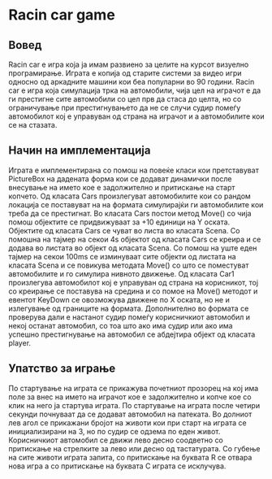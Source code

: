 # Racin car game

## Вовед
Racin car е игра која ја имам развиено за целите на курсот визуелно програмирање. Играта е копиjа од старите системи за видео игри односно од аркадните машини кои беа популарни во 90 години. Racin car е игра која  симулација  трка на автомобили, чија цел на играчот е да ги престигне сите автомобили со цел прв да стаса до целта, но со ограничување при престигнувањето да не се случи судир помеѓу автомобилот кој е управуван од страна на играчот и а автомобилите кои се на стазата.
## Начин на имплементација
Играта е имплементирана со помош  на повеќе класи кои  претставуват PictureBox на дадената форма кои се додават динамички после внесување на името кое е задолжително и притискање на старт копчето. Од класата Cars произлегуват автомобилите кои со рандом локација се поставуват на на формата симулирајќи ги автомобилите кои треба да се престигнат. Во класата Cars постои метод Move() со чија помош  објектите се придвижуваат за +10 единици на Y оската.  Објектите од класата Cars се чуват во листа во класата Scena. Со помошна  на тајмер на секои 4s објектот од класата  Cars се креира и се додава во листата во објект од класата Scena. Со помош на уште еден тајмер на секои 100ms се изминуваат сите објекти од листата на класата Scena  и се повикува методата Move() со што се поместуват автомобилите и го симулира нивното движење. Од класата Car1 произлегува автомобилот кој е управуван од страна на корисникот, тој со креирање  се поставува на средина и со помое на Move() методот и  евентот KeyDown се овозможува движене по X оската, но не и излегување од границите на формата. Дополнително во формата се проверува дали е настанот судир помеѓу корисничкиот автомобил и некој останат автомобил, со тоа што ако има судир или ако има успешно престигнување на автомобил се абдејтира објект од класата player.
## Упатство за играње
По стартување на играта се прикажува почетниот прозорец на кој има поле за внес на името на играчот кое е задолжително и копче кое со клик на него ја стартува играта.
По стартување на играта  после четири секунди почнуваат да се додават автомобил на патеката. Во долниот лев агол се прикажани бројот на животи кои при старт на играта се инициализирани на 3, но  по судир се одзема по еден живот. Корисничкиот автомобил се движи лево десно соодветно со притискање на стрелките за лево или десно од тастатурата. Со губење на сите животи играта запита, со притискање на буквата R се отвара нова игра а со притискање на буквата C  играта се исклучува.

